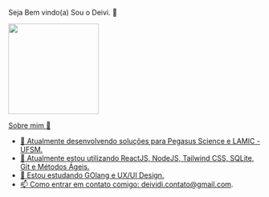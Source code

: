 Seja Bem vindo(a) Sou o Deivi. 👋

<div>
<a href="https://github.com/DeividiJaeger">
<img loading="lazy" height="180em" src="https://github-readme-stats.vercel.app/api/top-langs/?username=DeividiJaeger&layout=compact&langs_count=7&theme=dracula"/>
 
Sobre mim 🦾
- 🔭 Atualmente desenvolvendo soluções para Pegasus Science e LAMIC - UFSM.
- 🌱 Atualmente estou utilizando ReactJS, NodeJS, Tailwind CSS, SQLite, Git e Métodos Ágeis.
- 📒 Estou estudando GOlang e UX/UI Design.
- 📫 Como entrar em contato comigo: deividi.contato@gmail.com.
